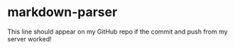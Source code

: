 # markdown-parser

This line should appear on my GitHub repo if 
the commit and push from my server worked!

